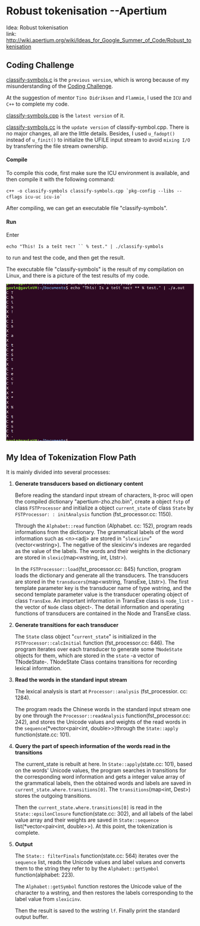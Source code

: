 # Robust tokenisation --Apertium

Idea: Robust tokenisation   
link: http://wiki.apertium.org/wiki/Ideas_for_Google_Summer_of_Code/Robust_tokenisation

## Coding Challenge

[classify-symbols.c](https://github.com/GavinWz/Apertium/blob/master/classify-symbols.c) is the ``previous version``, which is wrong because of my misunderstanding of the [Coding Challenge](http://wiki.apertium.org/wiki/Ideas_for_Google_Summer_of_Code/Robust_tokenisation).    

At the suggestion of mentor ``Tino Didriksen`` and ``Flammie``, I used the ``ICU`` and ``C++`` to complete my code.

[classify-symbols.cpp](https://github.com/GavinWz/Apertium/blob/master/classify-symbols.cpp) is the ``latest version`` of it. 

[classify-symbols.cc](https://github.com/GavinWz/Apertium/blob/master/classify-symbols.cc) is the ``update version`` of classify-symbol.cpp. There is no major changes, all are the little details. Besides, I used ``u_fadopt()`` instead of ``u_finit()`` to initialize the UFILE input stream to avoid ``mixing I/O`` by transferring the file stream ownership.

#### Compile

To compile this code, first make sure the ICU environment is available, and then compile it with the following command:
```
c++ -o classify-symbols classify-symbols.cpp `pkg-config --libs --cflags icu-uc icu-io`
```
After compiling, we can get an executable file "classify-symbols".

#### Run

Enter 
```
echo "This! Is a tešt тест `` % test." | ./classify-symbols
```
 to run and test the code, and then get the result.

The executable file "classify-symbols" is the result of my compilation on Linux, and there is a picture of the test results of my code.

![result](https://github.com/GavinWz/Apertium/blob/master/result.png?raw=true)

## My Idea of Tokenization Flow Path

It is mainly divided into several processes:

1. **Generate transducers based on dictionary content**

    Before reading the standard input stream of characters, lt-proc will open the compiled dictionary "apertium-zho.zho.bin", create a object ``fstp`` of class ``FSTProcessor`` and  initialize a object ``current_state`` of class ``State`` by ``FSTProcessor: : initAnalysis`` function (fst_processor.cc: 1150).

    Through the ``Alphabet::read`` function (Alphabet. cc: 152), program reads informations from the dictionary. The grammatical labels of the word information such as \<n>\<adj> are stored in "``slexicinv``"(vector\<wstring>). The negative of the slexicinv's indexes are regarded as the value of the labels. The words and their weights in the dictionary are stored in ``slexic``(map<wstring, int, Ltstr>).
    
    In the ``FSTProcessor::load``(fst_processor.cc: 845) function, program loads the dictionary and generate all the transducers. The transducers are stored in the ``transducers``(map<wstring, TransExe, Ltstr>). The first template parameter key is the transducer name of type wstring, and the second template parameter value is the transducer operating object of class ``TransExe``.  An important information in TransExe class is ``node_list`` -the vector of ``Node`` class object-. The  detail information and operating functions of transducers are contained in the Node and TransExe class.

2. **Generate transitions for each transducer**

    The ``State`` class object "``current_state``" is initialized in the ``FSTProcessor::calcInitial`` function (fst_processor.cc: 646). The program iterates over each transducer to generate some ``TNodeState`` objects for them, which are stored in the ``state`` -a vector of TNodeState-. TNodeState Class contains transitions for recording lexical information.

3. **Read the words in the standard input stream**

    The lexical analysis is start at ``Processor::analysis`` (fst_processior. cc: 1284).

    The program reads the Chinese words in the standard input stream one by one through the ``Processor::readAnalysis`` function(fst_processor.cc: 242), and stores the Unicode values and weights of the read words in the ``sequence``(*vector<pair<int, double>>)through the ``State::apply`` function(state.cc: 101).

4. **Query the part of speech information of the words read in the transitions**

    The current_state is rebuilt at here. In ``State::apply``(state.cc: 101), based on the words' Unicode values, the program searches in transitions for the corresponding word information and gets a integer value array of the grammatical labels, then the obtained words and labels are saved in ``current_state.where.transitions[0]``. The ``transitions``(map<int, Dest>) stores the outgoing transitions.

    Then the ``current_state.where.transitions[0]`` is read in the ``State::epsilonClosure`` function(state.cc: 302), and all labels of the label value array and their weights are saved in ``State::sequence`` list(*vector<pair<int, double>>). At this point, the tokenization is complete.

5. **Output**

    The ``State:: filterFinals`` function(state.cc: 564) iterates over the ``sequence`` list, reads the Unicode values and label values and converts them to the string they refer to by the ``Alphabet::getSymbol`` function(alphabet: 223). 

    The ``Alphabet::getSymbol`` function restores the Unicode value of the character to a wstring, and then restores the labels corresponding to the label value from ``slexicinv``.

    Then the result is saved to the wstring ``lf``. Finally print the standard output buffer.
